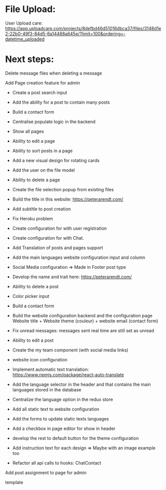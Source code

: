 # File Upload:

User Upload care:
https://app.uploadcare.com/projects/8defbd46d51016dbca37/files/3148d1e2-22b0-49f3-84d5-6a14488a645e/?limit=100&ordering=-datetime_uploaded

# Next steps:

Delete message files when deleting a message

Add Page creation feature for admin

- Create a post search input
- Add the ability for a post to contain many posts
- Build a contact form
- Centralise populate logic in the backend
- Show all pages
- Ability to edit a page
- Ability to sort posts in a page
- Add a new visual design for rotating cards
- Add the user on the file model
- Ability to delete a page
- Create the file selection popup from existing files
- Build the title in this website: https://peterarendt.com/
- Add subtitle to post creation
- Fix Heroku problem
- Create configuration for with user registration
- Create configuration for with Chat.
- Add Translation of posts and pages support
- Add the main languages website configuration input and column
- Social Media configuration => Made in Footer post type
- Develop the name and trait here: https://peterarendt.com/
- Ability to delete a post
- Color picker input
- Build a contact form
- Build the website configuration backend and the configuration page
  Website title + Website theme (couleur) + website email (contact form)
- Fix unread messages: messages sent real time are still set as unread
- Ability to edit a post

- Create the my team component (with social media links)
- website icon configuration

- Implement automatic text translation: https://www.npmjs.com/package/react-auto-translate
- Add the language selector in the header and that contains the main languages stored in the database
- Centralize the language option in the redux store
- Add all static text to website configuration
- Add the forms to update static texts languages
- Add a checkbox in page editor for show in header
- develop the rest to default button for the theme configuration
- Add instruction text for each design => Maybe with an image example too
- Refactor all api calls to hooks:
  ChatContact

Add post assignment to page for admin

template
